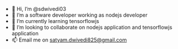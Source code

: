 - 👋 Hi, I’m @sdwivedi03
- 👀 I’m a software developer working as nodejs developer
- 🌱 I’m currently learning tensorflowjs
- 💞️ I’m looking to collaborate on nodejs application and tensorflowjs application
- 📫 Email me on satyam.dwivedi825@gmail.com

<!---
sdwivedi03/sdwivedi03 is a ✨ special ✨ repository because its `README.md` (this file) appears on your GitHub profile.
You can click the Preview link to take a look at your changes.
--->
